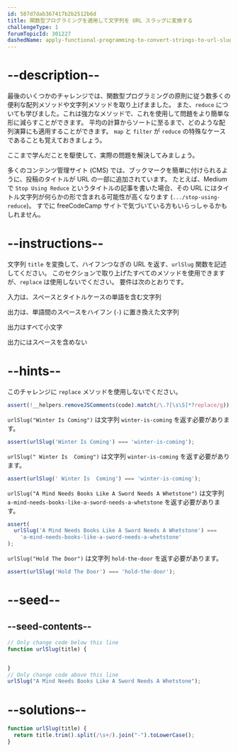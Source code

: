 ```yaml
---
id: 587d7dab367417b2b2512b6d
title: 関数型プログラミングを適用して文字列を URL スラッグに変換する
challengeType: 1
forumTopicId: 301227
dashedName: apply-functional-programming-to-convert-strings-to-url-slugs
---
```


# --description--

最後のいくつかのチャレンジでは、関数型プログラミングの原則に従う数多くの便利な配列メソッドや文字列メソッドを取り上げまました。 また、`reduce` についても学びました。これは強力なメソッドで、これを使用して問題をより簡単な形に減らすことができます。 平均の計算からソートに至るまで、どのような配列演算にも適用することができます。 `map` と `filter` が `reduce` の特殊なケースであることも覚えておきましょう。

ここまで学んだことを駆使して、実際の問題を解決してみましょう。

多くのコンテンツ管理サイト (CMS) では、ブックマークを簡単に付けられるように、投稿のタイトルが URL の一部に追加されています。 たとえば、Medium で `Stop Using Reduce` というタイトルの記事を書いた場合、その URL にはタイトル文字列が何らかの形で含まれる可能性が高くなります (`.../stop-using-reduce`)。 すでに freeCodeCamp サイトで気づいている方もいらっしゃるかもしれません。

# --instructions--

文字列 `title` を変換して、ハイフンつなぎの URL を返す、`urlSlug` 関数を記述してください。 このセクションで取り上げたすべてのメソッドを使用できますが、`replace` は使用しないでください。 要件は次のとおりです。

入力は、スペースとタイトルケースの単語を含む文字列

出力は、単語間のスペースをハイフン (`-`) に置き換えた文字列

出力はすべて小文字

出力にはスペースを含めない

# --hints--

このチャレンジに `replace` メソッドを使用しないでください。

```js
assert(!__helpers.removeJSComments(code).match(/\.?[\s\S]*?replace/g));
```

`urlSlug("Winter Is Coming")` は文字列 `winter-is-coming` を返す必要があります。

```js
assert(urlSlug('Winter Is Coming') === 'winter-is-coming');
```

`urlSlug(" Winter Is  Coming")` は文字列 `winter-is-coming` を返す必要があります。

```js
assert(urlSlug(' Winter Is  Coming') === 'winter-is-coming');
```

`urlSlug("A Mind Needs Books Like A Sword Needs A Whetstone")` は文字列 `a-mind-needs-books-like-a-sword-needs-a-whetstone` を返す必要があります。

```js
assert(
  urlSlug('A Mind Needs Books Like A Sword Needs A Whetstone') ===
    'a-mind-needs-books-like-a-sword-needs-a-whetstone'
);
```

`urlSlug("Hold The Door")` は文字列 `hold-the-door` を返す必要があります。

```js
assert(urlSlug('Hold The Door') === 'hold-the-door');
```

# --seed--

## --seed-contents--

```js
// Only change code below this line
function urlSlug(title) {


}
// Only change code above this line
urlSlug("A Mind Needs Books Like A Sword Needs A Whetstone");
```

# --solutions--

```js
function urlSlug(title) {
  return title.trim().split(/\s+/).join("-").toLowerCase();
}
```
